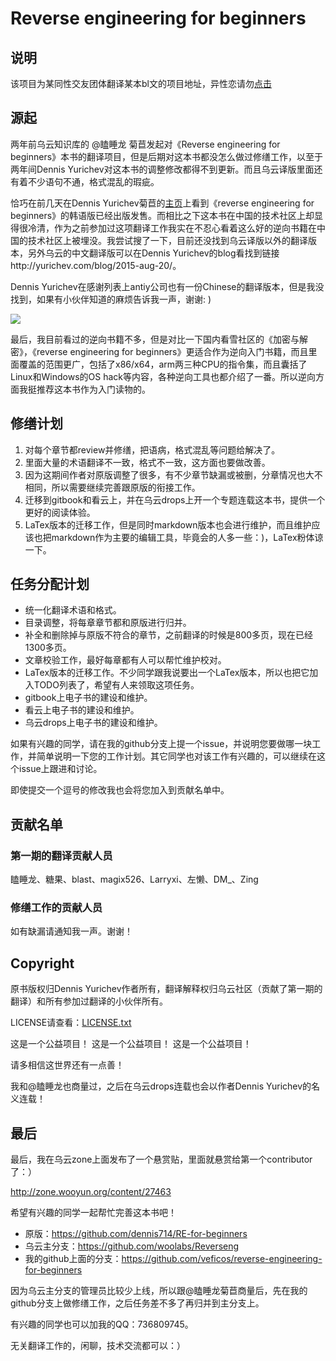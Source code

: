 # Reverse engineering for beginners

## 说明

该项目为某同性交友团体翻译某本bl文的项目地址，异性恋请勿[点击](index.md)

## 源起

两年前乌云知识库的 @瞌睡龙 菊苣发起对《Reverse engineering for beginners》本书的翻译项目，但是后期对这本书都没怎么做过修缮工作，以至于两年间Dennis Yurichev对这本书的调整修改都得不到更新。而且乌云译版里面还有着不少语句不通，格式混乱的瑕疵。

恰巧在前几天在Dennis Yurichev菊苣的[主页](http://beginners.re/)上看到《reverse engineering for beginners》的韩语版已经出版发售。而相比之下这本书在中国的技术社区上却显得很冷清，作为之前参加过这项翻译工作我实在不忍心看着这么好的逆向书籍在中国的技术社区上被埋没。我尝试搜了一下，目前还没找到乌云译版以外的翻译版本，另外乌云的中文翻译版可以在Dennis Yurichev的blog看找到链接http://yurichev.com/blog/2015-aug-20/。

Dennis Yurichev在感谢列表上antiy公司也有一份Chinese的翻译版本，但是我没找到，如果有小伙伴知道的麻烦告诉我一声，谢谢: )

![](http://static.wooyun.org/upload/image/201605/2016052513120168158.png)

最后，我目前看过的逆向书籍不多，但是对比一下国内看雪社区的《加密与解密》，《reverse engineering for beginners》更适合作为逆向入门书籍，而且里面覆盖的范围更广，包括了x86/x64，arm两三种CPU的指令集，而且囊括了Linux和Windows的OS hack等内容，各种逆向工具也都介绍了一番。所以逆向方面我挺推荐这本书作为入门读物的。

## 修缮计划

1. 对每个章节都review并修缮，把语病，格式混乱等问题给解决了。
2. 里面大量的术语翻译不一致，格式不一致，这方面也要做改善。
3. 因为这期间作者对原版调整了很多，有不少章节缺漏或被删，分章情况也大不相同，所以需要继续完善跟原版的衔接工作。
4. 迁移到gitbook和看云上，并在乌云drops上开一个专题连载这本书，提供一个更好的阅读体验。
5. LaTex版本的迁移工作，但是同时markdown版本也会进行维护，而且维护应该也把markdown作为主要的编辑工具，毕竟会的人多一些：)，LaTex粉体谅一下。

## 任务分配计划

- 统一化翻译术语和格式。
- 目录调整，将每章章节都和原版进行归并。
- 补全和删除掉与原版不符合的章节，之前翻译的时候是800多页，现在已经1300多页。
- 文章校验工作，最好每章都有人可以帮忙维护校对。
- LaTex版本的迁移工作。不少同学跟我说要出一个LaTex版本，所以也把它加入TODO列表了，希望有人来领取这项任务。
- gitbook上电子书的建设和维护。
- 看云上电子书的建设和维护。
- 乌云drops上电子书的建设和维护。

如果有兴趣的同学，请在我的github分支上提一个issue，并说明您要做哪一块工作，并简单说明一下您的工作计划。其它同学也对该工作有兴趣的，可以继续在这个issue上跟进和讨论。

即使提交一个逗号的修改我也会将您加入到贡献名单中。

## 贡献名单

### 第一期的翻译贡献人员

瞌睡龙、糖果、blast、magix526、Larryxi、左懒、DM_、Zing

### 修缮工作的贡献人员

如有缺漏请通知我一声。谢谢！

## Copyright

原书版权归Dennis Yurichev作者所有，翻译解释权归乌云社区（贡献了第一期的翻译）和所有参加过翻译的小伙伴所有。

LICENSE请查看：[LICENSE.txt](LICENSE.txt)

这是一个公益项目！
这是一个公益项目！
这是一个公益项目！

请多相信这世界还有一点善！

我和@瞌睡龙也商量过，之后在乌云drops连载也会以作者Dennis Yurichev的名义连载！

## 最后

最后，我在乌云zone上面发布了一个悬赏贴，里面就悬赏给第一个contributor了：）

http://zone.wooyun.org/content/27463

希望有兴趣的同学一起帮忙完善这本书吧！

- 原版：https://github.com/dennis714/RE-for-beginners
- 乌云主分支：https://github.com/woolabs/Reverseng
- 我的github上面的分支：https://github.com/veficos/reverse-engineering-for-beginners

因为乌云主分支的管理员比较少上线，所以跟@瞌睡龙菊苣商量后，先在我的github分支上做修缮工作，之后任务差不多了再归并到主分支上。

有兴趣的同学也可以加我的QQ：736809745。

无关翻译工作的，闲聊，技术交流都可以：）
